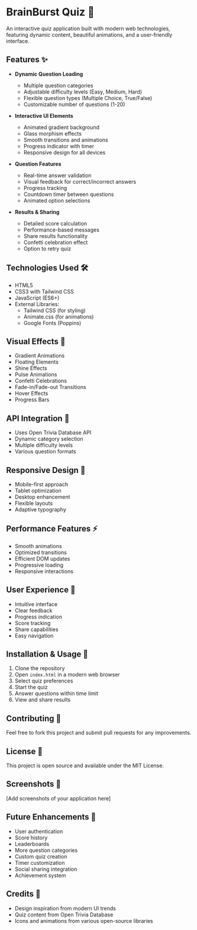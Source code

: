 # BrainBurst Quiz 🧠

An interactive quiz application built with modern web technologies, featuring dynamic content, beautiful animations, and a user-friendly interface.

## Features ✨

- **Dynamic Question Loading**

  - Multiple question categories
  - Adjustable difficulty levels (Easy, Medium, Hard)
  - Flexible question types (Multiple Choice, True/False)
  - Customizable number of questions (1-20)

- **Interactive UI Elements**

  - Animated gradient background
  - Glass morphism effects
  - Smooth transitions and animations
  - Progress indicator with timer
  - Responsive design for all devices

- **Question Features**

  - Real-time answer validation
  - Visual feedback for correct/incorrect answers
  - Progress tracking
  - Countdown timer between questions
  - Animated option selections

- **Results & Sharing**
  - Detailed score calculation
  - Performance-based messages
  - Share results functionality
  - Confetti celebration effect
  - Option to retry quiz

## Technologies Used 🛠️

- HTML5
- CSS3 with Tailwind CSS
- JavaScript (ES6+)
- External Libraries:
  - Tailwind CSS (for styling)
  - Animate.css (for animations)
  - Google Fonts (Poppins)

## Visual Effects 🎨

- Gradient Animations
- Floating Elements
- Shine Effects
- Pulse Animations
- Confetti Celebrations
- Fade-in/Fade-out Transitions
- Hover Effects
- Progress Bars

## API Integration 🔗

- Uses Open Trivia Database API
- Dynamic category selection
- Multiple difficulty levels
- Various question formats

## Responsive Design 📱

- Mobile-first approach
- Tablet optimization
- Desktop enhancement
- Flexible layouts
- Adaptive typography

## Performance Features ⚡

- Smooth animations
- Optimized transitions
- Efficient DOM updates
- Progressive loading
- Responsive interactions

## User Experience 👥

- Intuitive interface
- Clear feedback
- Progress indication
- Score tracking
- Share capabilities
- Easy navigation

## Installation & Usage 🚀

1. Clone the repository
2. Open `index.html` in a modern web browser
3. Select quiz preferences
4. Start the quiz
5. Answer questions within time limit
6. View and share results

## Contributing 🤝

Feel free to fork this project and submit pull requests for any improvements.

## License 📝

This project is open source and available under the MIT License.

## Screenshots 📸

[Add screenshots of your application here]

## Future Enhancements 🔮

- User authentication
- Score history
- Leaderboards
- More question categories
- Custom quiz creation
- Timer customization
- Social sharing integration
- Achievement system

## Credits 👏

- Design inspiration from modern UI trends
- Quiz content from Open Trivia Database
- Icons and animations from various open-source libraries
